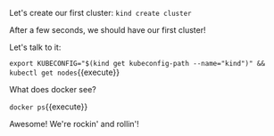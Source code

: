 Let's create our first cluster: `kind create cluster`

After a few seconds, we should have our first cluster!

Let's talk to it:

`export KUBECONFIG="$(kind get kubeconfig-path --name="kind")" && kubectl get nodes`{{execute}}

What does docker see?

`docker ps`{{execute}}

Awesome! We're rockin' and rollin'!
